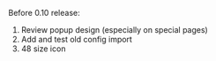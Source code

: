 Before 0.10 release:
1. Review popup design (especially on special pages)
1. Add and test old config import
1. 48 size icon